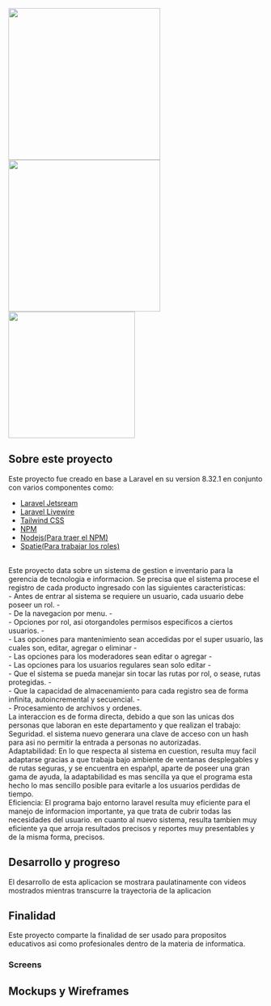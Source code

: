 <p><a href="https://laravel.com" target="_blank"><img src="https://raw.githubusercontent.com/laravel/art/master/logo-lockup/5%20SVG/2%20CMYK/1%20Full%20Color/laravel-logolockup-cmyk-red.svg" width="300"></a>
<a href="https://tailwindcss.com/" target="_blank"><img src="https://images-wixmp-ed30a86b8c4ca887773594c2.wixmp.com/f/56d8c5c6-c054-4775-bfd1-624822a173aa/defpnnk-eda1f6ed-8044-4589-ab32-2094e4f6e03b.png?token=eyJ0eXAiOiJKV1QiLCJhbGciOiJIUzI1NiJ9.eyJzdWIiOiJ1cm46YXBwOiIsImlzcyI6InVybjphcHA6Iiwib2JqIjpbW3sicGF0aCI6IlwvZlwvNTZkOGM1YzYtYzA1NC00Nzc1LWJmZDEtNjI0ODIyYTE3M2FhXC9kZWZwbm5rLWVkYTFmNmVkLTgwNDQtNDU4OS1hYjMyLTIwOTRlNGY2ZTAzYi5wbmcifV1dLCJhdWQiOlsidXJuOnNlcnZpY2U6ZmlsZS5kb3dubG9hZCJdfQ.h13GFs7weRBdcH4D-Ljs0TpbwrOVZaHgRBcxQvscXwY" width="300"></a>
<a href="jetstream.laravel.com/" target="_blank"><img src="https://images-wixmp-ed30a86b8c4ca887773594c2.wixmp.com/f/56d8c5c6-c054-4775-bfd1-624822a173aa/defpnx4-adee9ada-bec3-4ef8-be7b-9c27313878c8.png/v1/fill/w_1280,h_640,strp/jetstream_by_korg5_defpnx4-fullview.png?token=eyJ0eXAiOiJKV1QiLCJhbGciOiJIUzI1NiJ9.eyJzdWIiOiJ1cm46YXBwOiIsImlzcyI6InVybjphcHA6Iiwib2JqIjpbW3sicGF0aCI6IlwvZlwvNTZkOGM1YzYtYzA1NC00Nzc1LWJmZDEtNjI0ODIyYTE3M2FhXC9kZWZwbng0LWFkZWU5YWRhLWJlYzMtNGVmOC1iZTdiLTljMjczMTM4NzhjOC5wbmciLCJoZWlnaHQiOiI8PTY0MCIsIndpZHRoIjoiPD0xMjgwIn1dXSwiYXVkIjpbInVybjpzZXJ2aWNlOmltYWdlLndhdGVybWFyayJdLCJ3bWsiOnsicGF0aCI6Ilwvd21cLzU2ZDhjNWM2LWMwNTQtNDc3NS1iZmQxLTYyNDgyMmExNzNhYVwva29yZzUtNC5wbmciLCJvcGFjaXR5Ijo5NSwicHJvcG9ydGlvbnMiOjAuNDUsImdyYXZpdHkiOiJjZW50ZXIifX0.QNfHFzy5tVJCEi7QcZpyu6iYa2E-wXYI7ycLrCGFdLs" width="250"></a></p></p>


## Sobre este proyecto

Este proyecto fue creado en base a Laravel en su version 8.32.1 en conjunto con varios componentes como:
- [Laravel Jetsream](https://jetstream.laravel.com/2.x/installation.html)
- [Laravel Livewire](https://laravel-livewire.com/docs/2.x/quickstart)
- [Tailwind CSS](https://tailwindcss.com/docs/installation)
- [NPM](https://www.npmjs.com/)
- [Nodejs(Para traer el NPM)](https://nodejs.org/en/)
- [Spatie(Para trabajar los roles)](https://spatie.be/docs/laravel-permission/v3/introduction)
<br>
Este proyecto data sobre un sistema de gestion e inventario para la gerencia de tecnologia e informacion.
Se precisa que el sistema procese el registro de cada producto ingresado con las siguientes caracteristicas:
<br>
- Antes de entrar al sistema se requiere un usuario, cada usuario debe poseer un rol.
- <br>
- De la navegacion por menu.
- <br>
- Opciones por rol, asi otorgandoles permisos especificos a ciertos usuarios.
- <br>
- Las opciones para mantenimiento sean accedidas por el super usuario, las cuales son, editar, agregar o eliminar
- <br>
- Las opciones para los moderadores sean editar o agregar
- <br>
- Las opciones para los usuarios regulares sean solo editar
- <br>
- Que el sistema se pueda manejar sin tocar las rutas por rol, o sease, rutas protegidas.
- <br>
- Que la capacidad de almacenamiento para cada registro sea de forma infinita, autoincremental y secuencial.
- <br>
- Procesamiento de archivos y ordenes.
<br>
La interaccion es de forma directa, debido a que son las unicas dos personas que laboran en este departamento y que realizan el trabajo:
<br>
Seguridad.
el sistema nuevo generara una clave de acceso con un hash para asi no permitir la entrada a personas no autorizadas.
<br>
Adaptabilidad: En lo que respecta al sistema en cuestion, resulta muy facil adaptarse gracias a que trabaja bajo ambiente de ventanas desplegables y de rutas seguras, y se encuentra en españpl, aparte de poseer una gran gama de ayuda, la adaptabilidad es mas sencilla ya que el programa esta hecho lo mas sencillo posible para evitarle a los usuarios perdidas de tiempo.
<br>
Eficiencia: El programa bajo entorno laravel resulta muy eficiente para el manejo de informacion importante, ya que trata de cubrir todas las necesidades del usuario. en cuanto al nuevo sistema, resulta tambien muy eficiente ya que arroja resultados precisos y reportes muy presentables y de la misma forma, precisos.

## Desarrollo y progreso

El desarrollo de esta aplicacion se mostrara paulatinamente con videos mostrados mientras transcurre la trayectoria de la aplicacion

## Finalidad

 Este proyecto comparte la finalidad de ser usado para propositos educativos asi como profesionales dentro de la materia de informatica.

### Screens


## Mockups y Wireframes

## 
